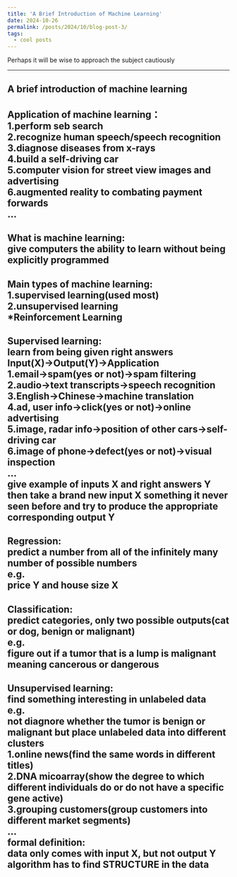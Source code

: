 ```yaml
---
title: 'A Brief Introduction of Machine Learning'
date: 2024-10-26
permalink: /posts/2024/10/blog-post-3/
tags:
  - cool posts
---
```


Perhaps it will be wise to approach the subject cautiously

------

A brief introduction of machine learning  
------
Application of machine learning：  
1.perform seb search  
2.recognize human speech/speech recognition  
3.diagnose diseases from x-rays  
4.build a self-driving car  
5.computer vision for street view images and advertising  
6.augmented reality to combating payment forwards  
...  
------  
What is machine learning:  
give computers the ability to learn without being explicitly programmed  
------  
Main types of machine learning:  
1.supervised learning(used most)  
2.unsupervised learning  
*Reinforcement Learning  
------  
Supervised learning:  
learn from being given right answers  
Input(X)→Output(Y)→Application  
1.email→spam(yes or not)→spam filtering  
2.audio→text transcripts→speech recognition  
3.English→Chinese→machine translation  
4.ad, user info→click(yes or not)→online advertising  
5.image, radar info→position of other cars→self-driving car  
6.image of phone→defect(yes or not)→visual inspection  
...  
give example of inputs X and right answers Y  
then take a brand new input X something it never seen before and try to produce the appropriate corresponding output Y  
---  
Regression:  
predict a number from all of the infinitely many number of possible numbers  
e.g.  
price Y and house size X  
---  
Classification:  
predict categories, only two possible outputs(cat or dog, benign or malignant)  
e.g.  
figure out if a tumor that is a lump is malignant meaning cancerous or dangerous  
---  
Unsupervised learning:  
find something interesting in unlabeled data  
e.g.  
not diagnore whether the tumor is benign or malignant but place unlabeled data into different clusters  
1.online news(find the same words in different titles)  
2.DNA micoarray(show the degree to which different individuals do or do not have a specific gene active)  
3.grouping customers(group customers into different market segments)  
...  
formal definition:  
data only comes with input X, but not output Y  
algorithm has to find STRUCTURE in the data  
---  
